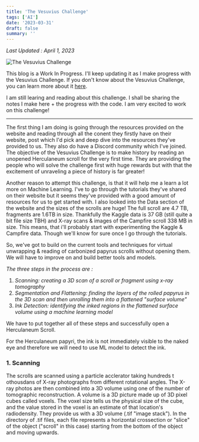 ```yaml
---
title: 'The Vesuvius Challenge'
tags: ['AI']
date: '2023-03-31'
draft: false
summary: ''
---
```


_Last Updated : April 1, 2023_

![The Vesuvius Challenge](https://scrollprize.org/img/landing/vesuvius.jpg)

This blog is a Work In Progress. I'll keep updating it as I make progress with the Vesuvius Challenge. If you don't know about the Vesuvius Challenge, you can learn more about it [here](https://scrollprize.org/).

I am still learing and reading about this challenge. I shall be sharing the notes I make here + the progress with the code. I am very excited to work on this challenge!

---

The first thing I am doing is going through the resources provided on the website and reading through all the conent they firstly have on their website, post which I'd pick and deep dive into the resources they've provided to us. They also do have a Discord community which I've joined. The objective of the Vesuvius Challenge is to make history by reading an unopened Herculaneum scroll for the very first time. They are providing the people who will solve the challenge first with huge rewards but with that the excitement of unraveling a piece of history is far greater!

Another reason to attempt this challenge, is that it will help me a learn a lot more on Machine Learning. I've to go through the tutorials they've shared on their website but it seems they've provided with a good amount of resources for us to get started with.
I also looked into the Data section of the website and the sizes of the scrolls are huge! The full scroll are 4.7 TB, fragments are 1.6TB in size. Thankfully the Kaggle data is 37 GB (still quite a bit file size TBH) and X-ray scans & images of the Campfire scroll 338 MB in size. This means, that i'll probably start with experimenting the Kaggle & Campfire data. Though we'll know for sure once I go through the tutorials.

So, we've got to build on the current tools and techniques for virtual unwrapping & reading of carbonized papyrus scrolls without opening them. We will have to improve on and build better tools and models.

_The three steps in the process are :_

1. _Scanning: creating a 3D scan of a scroll or fragment using x-ray tomography_
2. _Segmentation and Flattening: finding the layers of the rolled papyrus in the 3D scan and then unrolling them into a flattened "surface volume"_
3. _Ink Detection: identifying the inked regions in the flattened surface volume using a machine learning model_

We have to put together all of these steps and successfully open a Herculaneum Scroll.

For the Herculaneum papyri, the ink is not immediately visible to the naked eye and therefore we will need to use ML model to detect the ink.

### 1. Scanning

The scrolls are scanned using a particle acclerator taking hundreds t othousdans of X-ray photographs from different rotational angles. The X-ray photos are then combined into a 3D volume using one of the number of tomographic reconstruction. A volume is a 3D picture made up of 3D pixel cubes called voxels. The voxel size tells us the physical size of the cube, and the value stored in the voxel is an estimate of that location's radiodensity. They provide us with a 3D volume (.tif "image stack"). In the directory of .tif files, each file represents a horizontal crossection or "slice" of the object ("scroll" in this case) starting from the bottom of the object and moving upwards.
